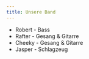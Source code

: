 ```yaml
---
title: Unsere Band
---
```


- Robert - Bass
- Rafter - Gesang & Gitarre
- Cheeky - Gesang & Gitarre
- Jasper - Schlagzeug
